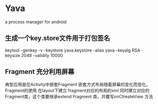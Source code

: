 # Yava
a process manager for android 

## 生成一个key.store文件用于打包签名
keytool -genkey -v -keystore yava.keystore -alias yava -keyalg RSA -keysize 2048 -validity 10000
## Fragment 充分利用屏幕
典型应用是在Activity中嵌套Fragment 嵌套方式布局随着屏幕的变化而变化。
Fragment的使用 在layout下建立 fragment对应的布局的xml 同时建立对应的Fragment类，这个类要继承extend Fragment 类，并覆写onCtreateView 方法
## 